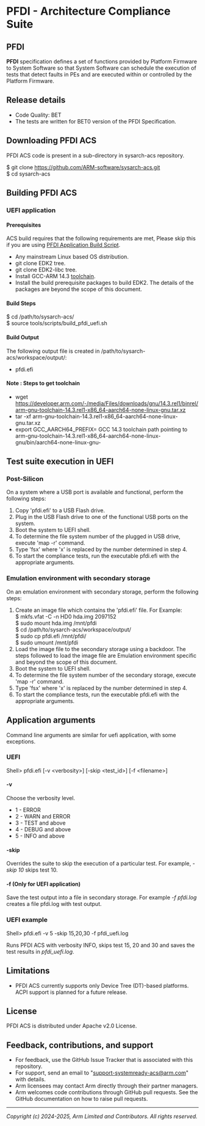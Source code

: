 
# PFDI - Architecture Compliance Suite

## PFDI
**PFDI** specification defines a set of functions provided by Platform Firmware to System Software so that System Software can schedule the execution of tests that detect faults in PEs and are executed within or controlled by the Platform Firmware.


## Release details
 - Code Quality: BET
 - The tests are written for BET0 version of the PFDI Specification.

## Downloading PFDI ACS

PFDI ACS code is present in a sub-directory in sysarch-acs repository.

$ git clone https://github.com/ARM-software/sysarch-acs.git <br/>
$ cd sysarch-acs <br/>

## Building PFDI ACS
### UEFI application
#### Prerequisites

ACS build requires that the following requirements are met, Please skip this if you are using [PFDI Application Build Script](../../tools/scripts/build_pfdi_uefi.sh).

- Any mainstream Linux based OS distribution.
- git clone EDK2 tree.
- git clone EDK2-libc tree.
- Install GCC-ARM 14.3 [toolchain](https://developer.arm.com/downloads/-/arm-gnu-toolchain-downloads).
- Install the build prerequisite packages to build EDK2. The details of the packages are beyond the scope of this document.

#### Build Steps

$ cd /path/to/sysarch-acs/<br/>
$ source tools/scripts/build_pfdi_uefi.sh

#### Build Output

The following output file is created in /path/to/sysarch-acs/workspace/output/:

- pfdi.efi

#### Note : Steps to get toolchain
- wget https://developer.arm.com/-/media/Files/downloads/gnu/14.3.rel1/binrel/arm-gnu-toolchain-14.3.rel1-x86_64-aarch64-none-linux-gnu.tar.xz
- tar -xf arm-gnu-toolchain-14.3.rel1-x86_64-aarch64-none-linux-gnu.tar.xz
- export GCC_AARCH64_PREFIX= GCC 14.3 toolchain path pointing to arm-gnu-toolchain-14.3.rel1-x86_64-aarch64-none-linux-gnu/bin/aarch64-none-linux-gnu-

## Test suite execution in UEFI

### Post-Silicon

On a system where a USB port is available and functional, perform the following steps:

1. Copy 'pfdi.efi' to a USB Flash drive.
2. Plug in the USB Flash drive to one of the functional USB ports on the system.
3. Boot the system to UEFI shell.
4. To determine the file system number of the plugged in USB drive, execute 'map -r' command.
5. Type 'fsx' where 'x' is replaced by the number determined in step 4.
6. To start the compliance tests, run the executable pfdi.efi with the appropriate arguments.

### Emulation environment with secondary storage

On an emulation environment with secondary storage, perform the following steps:

1. Create an image file which contains the 'pfdi.efi' file. For Example: <br/>
$ mkfs.vfat -C -n HD0 hda.img 2097152 <br/>
$ sudo mount hda.img /mnt/pfdi <br/>
$ cd /path/to/sysarch-acs/workspace/output/ <br/>
$ sudo cp pfdi.efi /mnt/pfdi/ <br/>
$ sudo umount /mnt/pfdi
2. Load the image file to the secondary storage using a backdoor. The steps followed to load the image file are Emulation environment specific and beyond the scope of this document.
3. Boot the system to UEFI shell.
4. To determine the file system number of the secondary storage, execute 'map -r' command.
5. Type 'fsx' where 'x' is replaced by the number determined in step 4.
6. To start the compliance tests, run the executable pfdi.efi with the appropriate arguments.

## Application arguments

Command line arguments are similar for uefi application, with some exceptions.

### UEFI

Shell> pfdi.efi [-v &lt;verbosity&gt;] [-skip &lt;test_id&gt;] [-f &lt;filename&gt;]

#### -v
Choose the verbosity level.

- 1 - ERROR
- 2 - WARN and ERROR
- 3 - TEST and above
- 4 - DEBUG and above
- 5 - INFO and above

#### -skip
Overrides the suite to skip the execution of a particular
test. For example, <i>-skip 10</i> skips test 10.

#### -f (Only for UEFI application)
Save the test output into a file in secondary storage. For example <i>-f pfdi.log</i> creates a file pfdi.log with test output.

### UEFI example

Shell> pfdi.efi -v 5 -skip 15,20,30 -f pfdi_uefi.log

Runs PFDI ACS with verbosity INFO, skips test 15, 20 and 30 and saves the test results in <i>pfdi_uefi.log</i>.

## Limitations

 - PFDI ACS currently supports only Device Tree (DT)-based platforms. ACPI support is planned for a future release.

## License
PFDI ACS is distributed under Apache v2.0 License.

## Feedback, contributions, and support

 - For feedback, use the GitHub Issue Tracker that is associated with this repository.
 - For support, send an email to "support-systemready-acs@arm.com" with details.
 - Arm licensees may contact Arm directly through their partner managers.
 - Arm welcomes code contributions through GitHub pull requests. See the GitHub documentation on how to raise pull requests.

--------------

*Copyright (c) 2024-2025, Arm Limited and Contributors. All rights reserved.*
